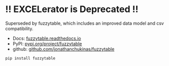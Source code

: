 # !! EXCELerator is Deprecated !!

Superseded by fuzzytable, which includes an improved data model and csv compatibility. 
- Docs: [fuzzytable.readthedocs.io](https://fuzzytable.readthedocs.io/)
- PyPI: [pypi.org/project/fuzzytable](https://pypi.org/project/fuzzytable/)
- github: [github.com/jonathanchukinas/fuzzytable](https://github.com/jonathanchukinas/fuzzytable)

```
pip install fuzzytable
```